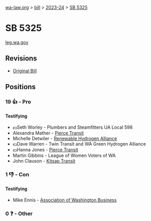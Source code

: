 [wa-law.org](/) > [bill](/bill/) > [2023-24](/bill/2023-24/) > [SB 5325](/bill/2023-24/sb/5325/)

# SB 5325
[leg.wa.gov](https://app.leg.wa.gov/billsummary?BillNumber=5325&Year=2023&Initiative=false)

## Revisions
* [Original Bill](1/)

## Positions
### 19 👍 - Pro
#### Testifying
* 💵Seth Worley - Plumbers and Steamfitters UA Local 598
* Alexandra Mather - [Pierce Transit](/org/pierce_transit/)
* Michelle Detwiler - [Renewable Hydrogen Alliance](/org/renewable_hydrogen_alliance/)
* 💵Dave Warren - Twin Transit and WA Green Hydrogen Alliance
* 💵Hanna Jones - [Pierce Transit](/org/pierce_transit/)
* Martin Gibbins - League of Women Voters of WA
* John Clauson - [Kitsap Transit](/org/kitsap_transit/)

### 1 👎 - Con
#### Testifying
* Mike Ennis - [Association of Washington Business](/org/association_of_washington_business/)

### 0 ❓ - Other
